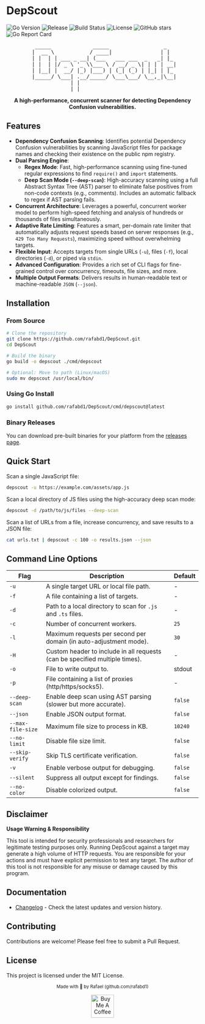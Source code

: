# DepScout

![Go Version](https://img.shields.io/github/go-mod/go-version/rafabd1/DepScout)
![Release](https://img.shields.io/github/v/release/rafabd1/DepScout?include_prereleases)
![Build Status](https://github.com/rafabd1/DepScout/workflows/Release%20DepScout/badge.svg)
![License](https://img.shields.io/badge/license-MIT-blue.svg)
![GitHub stars](https://img.shields.io/github/stars/rafabd1/DepScout?style=social)
![Go Report Card](https://goreportcard.com/badge/github.com/rafabd1/DepScout)

<div align="center">
<pre>
  _____             _____                 _   
 |  __ \           / ____|               | |  
 | |  | | ___ _ __| (___   ___ ___  _   _| |_ 
 | |  | |/ _ \ '_ \\___ \ / __/ _ \| | | | __|
 | |__| |  __/ |_) |___) | (_| (_) | |_| | |_ 
 |_____/ \___| .__/_____/ \___\___/ \__,_|\__|
             | |                              
             |_|                              
</pre>
</div>

<p align="center">
    <b>A high-performance, concurrent scanner for detecting Dependency Confusion vulnerabilities.</b>
</p>

## Features

- **Dependency Confusion Scanning**: Identifies potential Dependency Confusion vulnerabilities by scanning JavaScript files for package names and checking their existence on the public npm registry.
- **Dual Parsing Engine**:
  - **Regex Mode**: Fast, high-performance scanning using fine-tuned regular expressions to find `require()` and `import` statements.
  - **Deep Scan Mode (`--deep-scan`)**: High-accuracy scanning using a full Abstract Syntax Tree (AST) parser to eliminate false positives from non-code contexts (e.g., comments). Includes an automatic fallback to regex if AST parsing fails.
- **Concurrent Architecture**: Leverages a powerful, concurrent worker model to perform high-speed fetching and analysis of hundreds or thousands of files simultaneously.
- **Adaptive Rate Limiting**: Features a smart, per-domain rate limiter that automatically adjusts request speeds based on server responses (e.g., `429 Too Many Requests`), maximizing speed without overwhelming targets.
- **Flexible Input**: Accepts targets from single URLs (`-u`), files (`-f`), local directories (`-d`), or piped via `stdin`.
- **Advanced Configuration**: Provides a rich set of CLI flags for fine-grained control over concurrency, timeouts, file sizes, and more.
- **Multiple Output Formats**: Delivers results in human-readable text or machine-readable `JSON` (`--json`).

## Installation

### From Source

```bash
# Clone the repository
git clone https://github.com/rafabd1/DepScout.git
cd DepScout

# Build the binary
go build -o depscout ./cmd/depscout

# Optional: Move to path (Linux/macOS)
sudo mv depscout /usr/local/bin/
```

### Using Go Install

```bash
go install github.com/rafabd1/DepScout/cmd/depscout@latest
```

### Binary Releases

You can download pre-built binaries for your platform from the [releases page](https://github.com/rafabd1/DepScout/releases).

## Quick Start

Scan a single JavaScript file:
```bash
depscout -u https://example.com/assets/app.js
```

Scan a local directory of JS files using the high-accuracy deep scan mode:
```bash
depscout -d /path/to/js/files --deep-scan
```

Scan a list of URLs from a file, increase concurrency, and save results to a JSON file:
```bash
cat urls.txt | depscout -c 100 -o results.json --json
```

## Command Line Options

| Flag | Description | Default |
|------|-------------|---------|
| `-u` | A single target URL or local file path. | - |
| `-f` | A file containing a list of targets. | - |
| `-d` | Path to a local directory to scan for `.js` and `.ts` files. | - |
| `-c` | Number of concurrent workers. | `25` |
| `-l` | Maximum requests per second per domain (in auto-adjustment mode). | `30` |
| `-H` | Custom header to include in all requests (can be specified multiple times). | - |
| `-o` | File to write output to. | stdout |
| `-p` | File containing a list of proxies (http/https/socks5). | - |
| `--deep-scan` | Enable deep scan using AST parsing (slower but more accurate). | `false` |
| `--json` | Enable JSON output format. | `false` |
| `--max-file-size` | Maximum file size to process in KB. | `10240` |
| `--no-limit` | Disable file size limit. | `false` |
| `--skip-verify` | Skip TLS certificate verification. | `false` |
| `-v` | Enable verbose output for debugging. | `false` |
| `--silent` | Suppress all output except for findings. | `false` |
| `--no-color` | Disable colorized output. | `false` |


## Disclaimer

**Usage Warning & Responsibility**

This tool is intended for security professionals and researchers for legitimate testing purposes only. Running DepScout against a target may generate a high volume of HTTP requests. You are responsible for your actions and must have explicit permission to test any target. The author of this tool is not responsible for any misuse or damage caused by this program.

## Documentation

- [Changelog](CHANGELOG.md) - Check the latest updates and version history.

## Contributing

Contributions are welcome! Please feel free to submit a Pull Request.

## License

This project is licensed under the MIT License.



<p align="center">
    <sub>Made with 🖤 by Rafael (github.com/rafabd1)</sub>
</p>

<p align="center">
    <a href="https://ko-fi.com/rafabd1" target="_blank"><img src="https://storage.ko-fi.com/cdn/kofi2.png?v=3" alt="Buy Me A Coffee" style="height: 60px !important;"></a>
</p>

